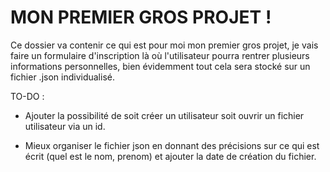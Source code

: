 # MON PREMIER GROS PROJET !

Ce dossier va contenir ce qui est pour moi mon premier gros projet, je vais faire un formulaire d'inscription là où l'utilisateur pourra rentrer plusieurs informations personnelles, bien évidemment tout cela sera stocké sur un fichier .json individualisé.

TO-DO : 

- Ajouter la possibilité de soit créer un utilisateur soit ouvrir un fichier utilisateur via un id.

- Mieux organiser le fichier json en donnant des précisions sur ce qui est écrit (quel est le nom, prenom) et ajouter la date de création du fichier.
